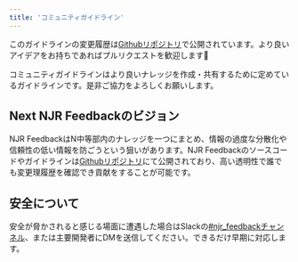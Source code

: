 ```yaml
---
title: 'コミュニティガイドライン'
---
```


このガイドラインの変更履歴は[Githubリポジトリ](https://github.com/yutakobayashidev/next-njr-Feedback)で公開されています。より良いアイデアをお持ちであればプルリクエストを歓迎します🎉

コミュニティガイドラインはより良いナレッジを作成・共有するために定めているガイドラインです。是非ご協力をよろしくお願いします。

## Next NJR Feedbackのビジョン

NJR FeedbackはN中等部内のナレッジを一つにまとめ、情報の過度な分散化や信頼性の低い情報を防ごうという狙いがあります。NJR Feedbackのソースコードやガイドラインは[Githubリポジトリ](https://github.com/yutakobayashidev/next-njr-Feedback)にて公開されており、高い透明性で誰でも変更理履歴を確認でき貢献をすることが可能です。

## 安全について

安全が脅かされると感じる場面に遭遇した場合はSlackの[#njr_feedbackチャンネル](https://n-jr.slack.com/archives/C02AVRGFM33)、または主要開発者にDMを送信してください。できるだけ早期に対応します。